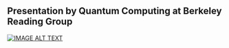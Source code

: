 ## Presentation by Quantum Computing at Berkeley Reading Group

[![IMAGE ALT TEXT](https://img.youtube.com/vi/Ej-6OeCc0rE/0.jpg)](https://www.youtube.com/watch?v=Ej-6OeCc0rE "On the Hardness of Detecting Schrodinger's Cat")
